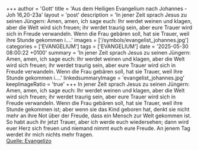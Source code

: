 +++
author = 'Gott'
title = 'Aus dem Heiligen Evangelium nach Johannes - Joh 16,20-23a'
layout = 'post'
description = 'In jener Zeit sprach Jesus zu seinen Jüngern: Amen, amen, ich sage euch: Ihr werdet weinen und klagen, aber die Welt wird sich freuen; ihr werdet traurig sein, aber eure Trauer wird sich in Freude verwandeln. Wenn die Frau gebären soll, hat sie Trauer, weil ihre Stunde gekommen i....'
images = ['/symbols/evangelist_johannes.jpg']
categories = ['EVANGELIUM']
tags = ['EVANGELIUM']
date = '2025-05-30 08:00:22 +0100'
summary = 'In jener Zeit sprach Jesus zu seinen Jüngern: Amen, amen, ich sage euch: Ihr werdet weinen und klagen, aber die Welt wird sich freuen; ihr werdet traurig sein, aber eure Trauer wird sich in Freude verwandeln. Wenn die Frau gebären soll, hat sie Trauer, weil ihre Stunde gekommen i....'
linkedsummaryImage = 'evangelist_johannes.jpg'
keepImageRatio = 'true'
+++
In jener Zeit sprach Jesus zu seinen Jüngern: Amen, amen, ich sage euch: Ihr werdet weinen und klagen, aber die Welt wird sich freuen; ihr werdet traurig sein, aber eure Trauer wird sich in Freude verwandeln.
Wenn die Frau gebären soll, hat sie Trauer, weil ihre Stunde gekommen ist; aber wenn sie das Kind geboren hat, denkt sie nicht mehr an ihre Not über der Freude, dass ein Mensch zur Welt gekommen ist.<!--more-->
So habt auch ihr jetzt Trauer, aber ich werde euch wiedersehen; dann wird euer Herz sich freuen und niemand nimmt euch eure Freude.
An jenem Tag werdet ihr mich nichts mehr fragen.<br> [Quelle: Evangelizo](https://evangeliumtagfuertag.org/DE/gospel)